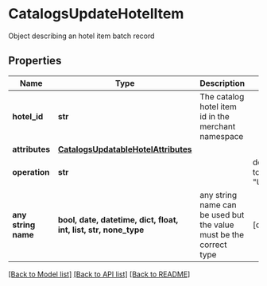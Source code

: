 # CatalogsUpdateHotelItem

Object describing an hotel item batch record

## Properties
Name | Type | Description | Notes
------------ | ------------- | ------------- | -------------
**hotel_id** | **str** | The catalog hotel item id in the merchant namespace | 
**attributes** | [**CatalogsUpdatableHotelAttributes**](CatalogsUpdatableHotelAttributes.md) |  | 
**operation** | **str** |  | defaults to "UPDATE"
**any string name** | **bool, date, datetime, dict, float, int, list, str, none_type** | any string name can be used but the value must be the correct type | [optional]

[[Back to Model list]](../README.md#documentation-for-models) [[Back to API list]](../README.md#documentation-for-api-endpoints) [[Back to README]](../README.md)


